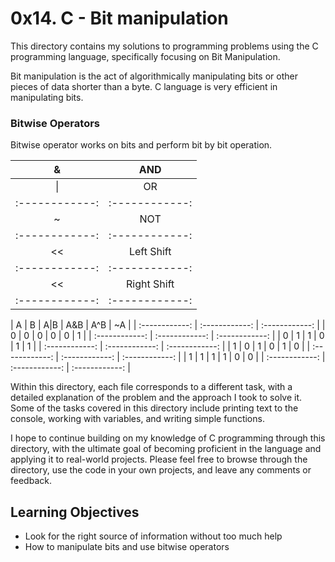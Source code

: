 # 0x14. C - Bit manipulation

This directory contains my solutions to programming problems using the C programming language, specifically focusing on Bit Manipulation.

Bit manipulation is the act of algorithmically manipulating bits or other pieces of data shorter than a byte. C language is very efficient in manipulating bits.

### Bitwise Operators

Bitwise operator works on bits and perform bit by bit operation.

| & | AND   |
| :------------: | :------------: |
| \| | OR   |
| :------------: | :------------: |
| ~ | NOT   |
| :------------: | :------------: |
| << | Left Shift   |
| :------------: | :------------: |
| << | Right Shift   |
| :------------: | :------------: |


| A | B   | A|B   | A&B | A^B   | ~A   |
| :------------: | :------------: | :------------: |
| 0 | 0   | 0   | 0 | 0   | 1   |
| :------------: | :------------: | :------------: |
| 0 | 1   | 1   | 0 | 1   | 1   |
| :------------: | :------------: | :------------: |
| 1 | 0   | 1   | 0 | 1   | 0   |
| :------------: | :------------: | :------------: |
| 1 | 1   | 1   | 1 | 0   | 0   |
| :------------: | :------------: | :------------: |

Within this directory, each file corresponds to a different task, with a detailed explanation of the problem and the approach I took to solve it. Some of the tasks covered in this directory include printing text to the console, working with variables, and writing simple functions.

I hope to continue building on my knowledge of C programming through this directory, with the ultimate goal of becoming proficient in the language and applying it to real-world projects. Please feel free to browse through the directory, use the code in your own projects, and leave any comments or feedback.

## Learning Objectives

- Look for the right source of information without too much help
- How to manipulate bits and use bitwise operators
